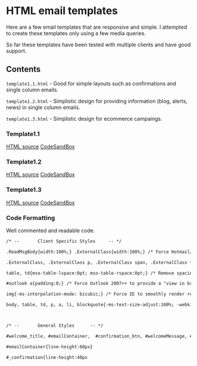 # HTML email templates

Here are a few email templates that are responsive and simple. I attempted to create these templates only using a few media queries.

So far these templates have been tested with multiple clients and have good support.

## Contents

`template1.1.html` - Good for simple layouts such as confirmations and single column emails.

`template1.2.html` - Simplistic design for providing information (blog, alerts, news) in single column emails.

`template1.3.html` - Simplistic design for ecommerce campaings.

### Template1.1

[HTML source](https://github.com/zeketx/HTML-email-Templates/blob/master/template1.1.html) [CodeSandBox]()

### Template1.2

[HTML source](https://github.com/zeketx/HTML-email-Templates/blob/master/template1.2.html) [CodeSandBox]()

### Template1.3

[HTML source](https://github.com/zeketx/HTML-email-Templates/blob/master/template1.3.html) [CodeSandBox]()

### Code Formatting

Well commented and readable code.

```HTML
/* --       Client Specific Styles     -- */

.ReadMsgBody{width:100%;} .ExternalClass{width:100%;} /* Force Hotmail/Outlook.com to display emails at full width. */

.ExternalClass, .ExternalClass p, .ExternalClass span, .ExternalClass font, .ExternalClass td, .ExternalClass div{line-height:100%;} /* Force Hotmail/Outlook.com to display line heights normally. */

table, td{mso-table-lspace:0pt; mso-table-rspace:0pt;} /* Remove spacing between tables in Outlook 2007 and up. */

#outlook a{padding:0;} /* Force Outlook 2007++ to provide a "view in browser" message. */

img{-ms-interpolation-mode: bicubic;} /* Force IE to smoothly render resized images. */

body, table, td, p, a, li, blockquote{-ms-text-size-adjust:100%; -webkit-text-size-adjust:100%;} /* Prevent Windows- and Webkit-based mobile platforms from changing declared text sizes. */



/* --       General Styles      -- */

#welcome_title, #emailContainer,  #confirmation_btn, #welcomeMessage, #footer{font-family:'Trebuchet MS', 'Lucida Sans Unicode', 'Lucida Grande', 'Lucida Sans', Arial, sans-serif}

#emailContainer{line-height:60px}

#_confirmation{line-height:40px

```